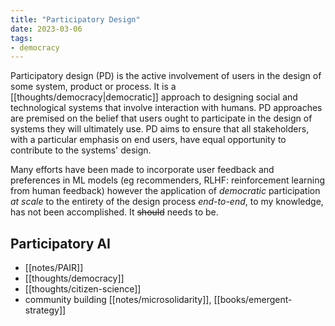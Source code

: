 ```yaml
---
title: "Participatory Design"
date: 2023-03-06
tags:
- democracy
---
```

Participatory design (PD) is the active involvement of users in the design of some system, product or process. It is a [[thoughts/democracy|democratic]] approach to designing social and technological systems that involve  interaction with humans. PD approaches are premised on the belief that users ought to participate in the design of systems they will ultimately use. PD aims to ensure that all stakeholders, with a particular emphasis on end users, have equal opportunity to contribute to the systems' design.

Many efforts have been made to incorporate user feedback and preferences in ML models (eg recommenders, RLHF: reinforcement learning from human feedback) however the application of *democratic* participation *at scale* to the entirety of the design process *end-to-end*, to my knowledge, has not been accomplished. It ~~should~~ needs to be.

## Participatory AI
- [[notes/PAIR]]
- [[thoughts/democracy]]
- [[thoughts/citizen-science]]
- community building [[notes/microsolidarity]], [[books/emergent-strategy]]


